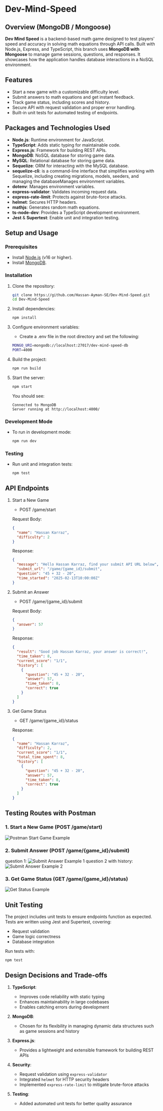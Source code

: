 # Dev-Mind-Speed

## Overview (MongoDB / Mongoose)

**Dev Mind Speed** is a backend-based math game designed to test players’ speed and accuracy in solving math equations through API calls. Built with Node.js, Express, and TypeScript, this branch uses **MongoDB with Mongoose** to manage game sessions, questions, and responses. It showcases how the application handles database interactions in a NoSQL environment.

## Features

- Start a new game with a customizable difficulty level.
- Submit answers to math equations and get instant feedback.
- Track game status, including scores and history.
- Secure API with request validation and proper error handling.
- Built-in unit tests for automated testing of endpoints.

## Packages and Technologies Used

- **Node.js**: Runtime environment for JavaScript.
- **TypeScript**: Adds static typing for maintainable code.
- **Express.js**: Framework for building REST APIs.
- **MongoDB**: NoSQL database for storing game data.
- **MySQL**: Relational database for storing game data.
- **Sequelize**: ORM for interacting with the MySQL database.
- **sequelize-cli**: is a command-line interface that simplifies working with Sequelize, including creating migrations, models, seeders, and managing the databaseManages environment variables.
- **dotenv**: Manages environment variables.
- **express-validator**: Validates incoming request data.
- **express-rate-limit**: Protects against brute-force attacks.
- **helmet**: Secures HTTP headers.
- **mathjs**: Generates random math equations.
- **ts-node-dev**: Provides a TypeScript development environment.
- **Jest** & **Supertest**: Enable unit and integration testing.

## Setup and Usage

### Prerequisites

- Install [Node.js](https://nodejs.org/) (v16 or higher).
- Install [MongoDB](https://www.mongodb.com/).

### Installation

1. Clone the repository:

   ```bash
   git clone https://github.com/Hassan-Ayman-SE/Dev-Mind-Speed.git
   cd Dev-Mind-Speed

   ```

2. Install dependencies:

   ```bash
   npm install

   ```

3. Configure environment variables:

   - Create a .env file in the root directory and set the following:

   ```bash
   MONGO_URI=mongodb://localhost:27017/dev-mind-speed-db
   PORT=4000

   ```

4. Build the project:

   ```bash
   npm run build

   ```

5. Start the server:
   ```bash
   npm start
   ```
   You should see:
   ```aries
   Connected to MongoDB
   Server running at http://localhost:4000/
   ```

### Development Mode

- To run in development mode:
  ```bash
  npm run dev
  ```

### Testing

- Run unit and integration tests:
  ```bash
  npm test
  ```

## API Endpoints

1. Start a New Game

   - POST /game/start

   Request Body:

   ```json
   {
     "name": "Hassan Karraz",
     "difficulty": 2
   }
   ```

   Response:

   ```json
   {
     "message": "Hello Hassan Karraz, find your submit API URL below",
     "submit_url": "/game/{game_id}/submit",
     "question": "45 + 32 - 20",
     "time_started": "2025-02-13T10:00:00Z"
   }
   ```

2. Submit an Answer

   - POST /game/{game_id}/submit

   Request Body:

   ```json
   {
     "answer": 57
   }
   ```

   Response:

   ```json
   {
     "result": "Good job Hassan Karraz, your answer is correct!",
     "time_taken": 8,
     "current_score": "1/1",
     "history": [
       {
         "question": "45 + 32 - 20",
         "answer": 57,
         "time_taken": 8,
         "correct": true
       }
     ]
   }
   ```

3. Get Game Status

   - GET /game/{game_id}/status

   Response:

   ```json
   {
     "name": "Hassan Karraz",
     "difficulty": 2,
     "current_score": "1/1",
     "total_time_spent": 8,
     "history": [
       {
         "question": "45 + 32 - 20",
         "answer": 57,
         "time_taken": 8,
         "correct": true
       }
     ]
   }
   ```

## Testing Routes with Postman

### 1. Start a New Game (POST /game/start)

![Postman Start Game Example](./images/start-new-game.PNG)

### 2. Submit Answer (POST /game/{game_id}/submit)

question 1:
![Submit Answer Example 1](./images/submit-answer-1.PNG)
question 2 with history:
![Submit Answer Example 2](./images/submit-answer-2.PNG)

### 3. Get Game Status (GET /game/{game_id}/status)

![Get Status Example](./images/get-status.PNG)

## Unit Testing

The project includes unit tests to ensure endpoints function as expected. Tests are written using Jest and Supertest, covering:

- Request validation
- Game logic correctness
- Database integration

Run tests with:

```bash
npm test
```

## Design Decisions and Trade-offs

1. **TypeScript**:

   - Improves code reliability with static typing
   - Enhances maintainability in large codebases
   - Enables catching errors during development

2. **MongoDB**:

   - Chosen for its flexibility in managing dynamic data structures such as game sessions and history

3. **Express.js**:

   - Provides a lightweight and extensible framework for building REST APIs

4. **Security**:

   - Request validation using `express-validator`
   - Integrated `helmet` for HTTP security headers
   - Implemented `express-rate-limit` to mitigate brute-force attacks

5. **Testing**:
   - Added automated unit tests for better quality assurance
